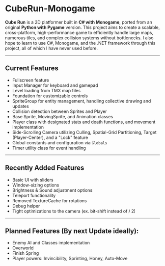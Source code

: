 # CubeRun-Monogame
**Cube Run** is a 2D platformer built in **C# with Monogame**, ported from an original **Python with Pygame** version. 
This project aims to create a scalable, cross-platform, high-performance game to efficiently handle large maps, numerous tiles, and complex collision systems without bottlenecks. 
I also hope to learn to use C#, Monogame, and the .NET framework through this project, all of which I have never used before. 

---

## Current Features
- Fullscreen feature
- Input Manager for keyboard and gamepad
- Level loading from TMX map files
- Foundation for customizable controls
- SpriteGroup for entity management, handling collective drawing and updates
- Collision detection between Sprites and Player
- Base Sprite, MovingSprite, and Animation classes
- Player class with designated stats and death functions, and movement implementation
- Side-Scrolling Camera utilizing Culling, Spatial-Grid Partitioning, Target (Player-Center), and a "Lock" feature
- Global constants and configuration via `Globals`
- Timer utility class for event handling

---

## Recently Added Features
- Basic UI with sliders
- Window-sizing options
- Brightness & Sound adjustment options
- Teleport functionality
- Removed TextureCache for rotations
- Debug helper
- Tight optimizations to the camera (ex. bit-shift instead of / 2)

---

## Planned Features (By next Update ideally):
- Enemy AI and Classes implementation
- Overworld
- Finish Spring
- Player powers: Invincibility, Sprinting, Honey, Auto-Move
